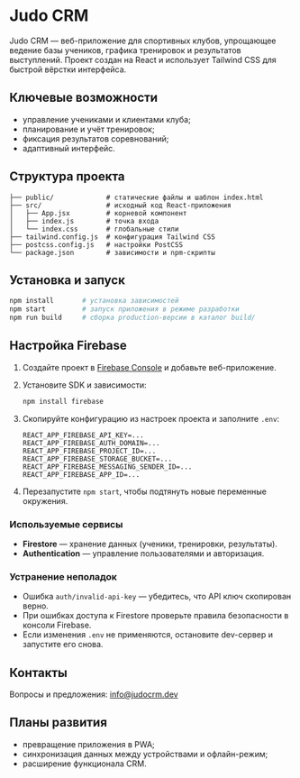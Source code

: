 # Judo CRM

Judo CRM — веб-приложение для спортивных клубов, упрощающее ведение базы учеников,
графика тренировок и результатов выступлений. Проект создан на React и использует
Tailwind CSS для быстрой вёрстки интерфейса.

## Ключевые возможности

- управление учениками и клиентами клуба;
- планирование и учёт тренировок;
- фиксация результатов соревнований;
- адаптивный интерфейс.

## Структура проекта

```
├── public/             # статические файлы и шаблон index.html
├── src/                # исходный код React-приложения
│   ├── App.jsx         # корневой компонент
│   ├── index.js        # точка входа
│   └── index.css       # глобальные стили
├── tailwind.config.js  # конфигурация Tailwind CSS
├── postcss.config.js   # настройки PostCSS
└── package.json        # зависимости и npm-скрипты
```

## Установка и запуск

```bash
npm install       # установка зависимостей
npm start         # запуск приложения в режиме разработки
npm run build     # сборка production-версии в каталог build/
```

## Настройка Firebase

1. Создайте проект в [Firebase Console](https://console.firebase.google.com/) и добавьте веб-приложение.
2. Установите SDK и зависимости:

   ```bash
   npm install firebase
   ```

3. Скопируйте конфигурацию из настроек проекта и заполните `.env`:

   ```env
   REACT_APP_FIREBASE_API_KEY=...
   REACT_APP_FIREBASE_AUTH_DOMAIN=...
   REACT_APP_FIREBASE_PROJECT_ID=...
   REACT_APP_FIREBASE_STORAGE_BUCKET=...
   REACT_APP_FIREBASE_MESSAGING_SENDER_ID=...
   REACT_APP_FIREBASE_APP_ID=...
   ```

4. Перезапустите `npm start`, чтобы подтянуть новые переменные окружения.

### Используемые сервисы

- **Firestore** — хранение данных (ученики, тренировки, результаты).
- **Authentication** — управление пользователями и авторизация.

### Устранение неполадок

- Ошибка `auth/invalid-api-key` — убедитесь, что API ключ скопирован верно.
- При ошибках доступа к Firestore проверьте правила безопасности в консоли Firebase.
- Если изменения `.env` не применяются, остановите dev-сервер и запустите его снова.

## Контакты

Вопросы и предложения: [info@judocrm.dev](mailto:info@judocrm.dev)

## Планы развития

- превращение приложения в PWA;
- синхронизация данных между устройствами и офлайн-режим;
- расширение функционала CRM.

